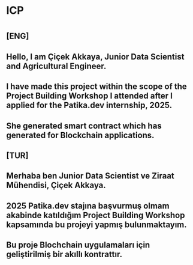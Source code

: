 # ICP
#
## [ENG]
##
## Hello, I am Çiçek Akkaya, Junior Data Scientist and Agricultural Engineer.
## I have made this project within the scope of the Project Building Workshop I attended after I applied for the Patika.dev internship, 2025.
## She generated smart contract which has generated for Blockchain applications.
##
## [TUR]
##
## Merhaba ben Junior Data Scientist ve Ziraat Mühendisi, Çiçek Akkaya.
## 2025 Patika.dev stajına başvurmuş olmam akabinde katıldığım Project Building Workshop kapsamında bu projeyi yapmış bulunmaktayım.
## Bu proje Blochchain uygulamaları için geliştirilmiş bir akıllı kontrattır.
